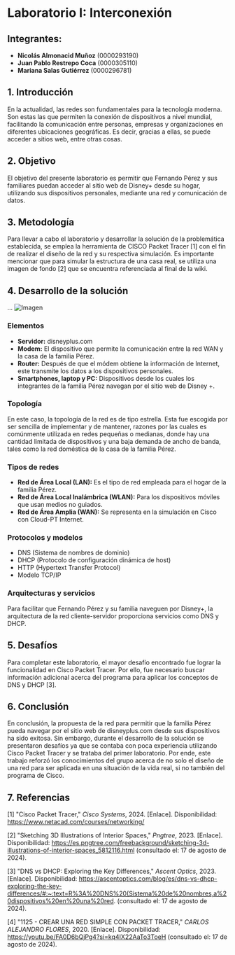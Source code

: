 # Laboratorio I: Interconexión

## Integrantes:
- **Nicolás Almonacid Muñoz** (0000293190)
- **Juan Pablo Restrepo Coca** (0000305110)
- **Mariana Salas Gutiérrez** (0000296781)

## 1. Introducción
En la actualidad, las redes son fundamentales para la tecnología moderna. Son estas las que permiten la conexión de dispositivos a nivel mundial, facilitando la comunicación entre personas, empresas y organizaciones en diferentes ubicaciones geográficas. Es decir, gracias a ellas, se puede acceder a sitios web, entre otras cosas.

## 2. Objetivo
El objetivo del presente laboratorio es permitir que Fernando Pérez y sus familiares puedan acceder al sitio web de Disney+ desde su hogar, utilizando sus dispositivos personales, mediante una red y comunicación de datos.

## 3. Metodología
Para llevar a cabo el laboratorio y desarrollar la solución de la problemática establecida, se emplea la herramienta de CISCO Packet Tracer [1] con el fin de realizar el diseño de la red y su respectiva simulación. Es importante mencionar que para simular la estructura de una casa real, se utiliza una imagen de fondo [2] que se encuentra referenciada al final de la wiki.

## 4. Desarrollo de la solución

...
![Imagen](redes:lab01.jpg)

### Elementos
- **Servidor:** disneyplus.com
- **Modem:** El dispositivo que permite la comunicación entre la red WAN y la casa de la familia Pérez.
- **Router:** Después de que el módem obtiene la información de Internet, este transmite los datos a los dispositivos personales.
- **Smartphones, laptop y PC:** Dispositivos desde los cuales los integrantes de la familia Pérez navegan por el sitio web de Disney +.
  
### Topología
En este caso, la topología de la red es de tipo estrella. Esta fue escogida por ser sencilla de implementar y de mantener, razones por las cuales es comúnmente utilizada en redes pequeñas o medianas, donde hay una cantidad limitada de dispositivos y una baja demanda de ancho de banda, tales como la red doméstica de la casa de la familia Pérez.

### Tipos de redes
- **Red de Área Local (LAN):** Es el tipo de red empleada para el hogar de la familia Pérez.
- **Red de Área Local Inalámbrica (WLAN):** Para los dispositivos móviles que usan medios no guiados.
- **Red de Área Amplia (WAN):** Se representa en la simulación en Cisco con Cloud-PT Internet.

### Protocolos y modelos
- DNS (Sistema de nombres de dominio)
- DHCP (Protocolo de configuración dinámica de host)
- HTTP (Hypertext Transfer Protocol)
- Modelo TCP/IP

### Arquitecturas y servicios
Para facilitar que Fernando Pérez y su familia naveguen por Disney+, la arquitectura de la red cliente-servidor proporciona servicios como DNS y DHCP.

## 5. Desafíos
Para completar este laboratorio, el mayor desafío encontrado fue lograr la funcionalidad en Cisco Packet Tracer. Por ello, fue necesario buscar información adicional acerca del programa para aplicar los conceptos de DNS y DHCP [3].

## 6. Conclusión
En conclusión, la propuesta de la red para permitir que la familia Pérez pueda navegar por el sitio web de disneyplus.com desde sus dispositivos ha sido exitosa. Sin embargo, durante el desarrollo de la solución se presentaron desafíos ya que se contaba con poca experiencia utilizando Cisco Packet Tracer y se trataba del primer laboratorio. Por ende, este trabajo reforzó los conocimientos del grupo acerca de no solo el diseño de una red para ser aplicada en una situación de la vida real, si no también del programa de Cisco.

## 7. Referencias
[1] "Cisco Packet Tracer," *Cisco Systems*, 2024. [Enlace]. Disponibilidad: https://www.netacad.com/courses/networking/

[2] "Sketching 3D Illustrations of Interior Spaces," *Pngtree*, 2023. [Enlace]. Disponibilidad: https://es.pngtree.com/freebackground/sketching-3d-illustrations-of-interior-spaces_5812116.html (consultado el: 17 de agosto de 2024).

[3] "DNS vs DHCP: Exploring the Key Differences," *Ascent Optics*, 2023. [Enlace]. Disponibilidad: https://ascentoptics.com/blog/es/dns-vs-dhcp-exploring-the-key-differences/#:~:text=R%3A%20DNS%20(Sistema%20de%20nombres,a%20dispositivos%20en%20una%20red. (consultado el: 17 de agosto de 2024).

[4] "1125 - CREAR UNA RED SIMPLE CON PACKET TRACER," *CARLOS ALEJANDRO FLORES*, 2020. [Enlace]. Disponibilidad: https://youtu.be/FA0D6bQjPg4?si=kq4IX22AaTo3ToeH (consultado el: 17 de agosto de 2024).
